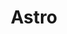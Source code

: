 ---
title: Astro
description: Posts about the Astro static site generator, tips, and tutorials.
--- 
